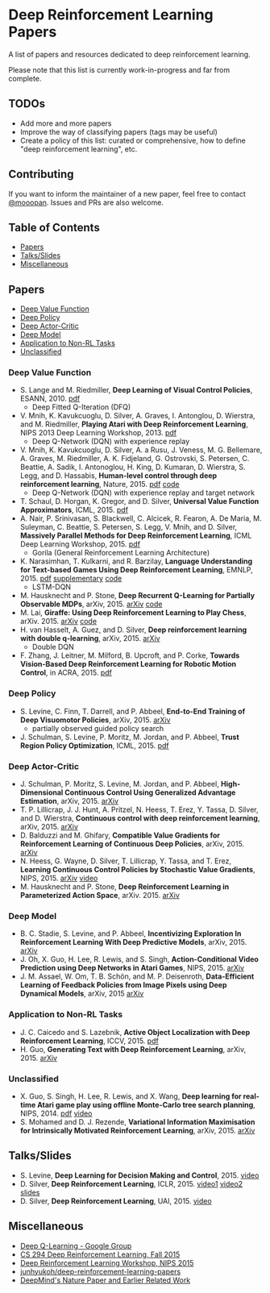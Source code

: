 # Deep Reinforcement Learning Papers

A list of papers and resources dedicated to deep reinforcement learning. 

Please note that this list is currently work-in-progress and far from complete.

## TODOs

 - Add more and more papers
 - Improve the way of classifying papers (tags may be useful)
 - Create a policy of this list: curated or comprehensive, how to define "deep reinforcement learning", etc.

## Contributing

If you want to inform the maintainer of a new paper, feel free to contact [@mooopan](https://twitter.com/mooopan). Issues and PRs are also welcome.

## Table of Contents

 - [Papers](#papers)
 - [Talks/Slides](#talksslides)
 - [Miscellaneous](#miscellaneous)

## Papers

 - [Deep Value Function](#deep-value-function)
 - [Deep Policy](#deep-policy)
 - [Deep Actor-Critic](#deep-actor-critic)
 - [Deep Model](#deep-model)
 - [Application to Non-RL Tasks](#application-to-non-rl-tasks)
 - [Unclassified](#unclassified)

### Deep Value Function

 - S. Lange and M. Riedmiller, **Deep Learning of Visual Control Policies**, ESANN, 2010. [pdf](https://www.elen.ucl.ac.be/Proceedings/esann/esannpdf/es2010-87.pdf)
   - Deep Fitted Q-Iteration (DFQ)
 - V. Mnih, K. Kavukcuoglu, D. Silver, A. Graves, I. Antonglou, D. Wierstra, and M. Riedmiller, **Playing Atari with Deep Reinforcement Learning**, NIPS 2013 Deep Learning Workshop, 2013. [pdf](https://www.cs.toronto.edu/~vmnih/docs/dqn.pdf)
   - Deep Q-Network (DQN) with experience replay
 - V. Mnih, K. Kavukcuoglu, D. Silver, A. a Rusu, J. Veness, M. G. Bellemare, A. Graves, M. Riedmiller, A. K. Fidjeland, G. Ostrovski, S. Petersen, C. Beattie, A. Sadik, I. Antonoglou, H. King, D. Kumaran, D. Wierstra, S. Legg, and D. Hassabis, **Human-level control through deep reinforcement learning**, Nature, 2015. [pdf](http://home.uchicago.edu/~arij/journalclub/papers/2015_Mnih_et_al.pdf) [code](https://sites.google.com/a/deepmind.com/dqn/)
   - Deep Q-Network (DQN) with experience replay and target network
 - T. Schaul, D. Horgan, K. Gregor, and D. Silver, **Universal Value Function Approximators**, ICML, 2015. [pdf](http://schaul.site44.com/publications/uvfa.pdf)
 - A. Nair, P. Srinivasan, S. Blackwell, C. Alcicek, R. Fearon, A. De Maria, M. Suleyman, C. Beattie, S. Petersen, S. Legg, V. Mnih, and D. Silver, **Massively Parallel Methods for Deep Reinforcement Learning**, ICML Deep Learning Workshop, 2015. [pdf](http://www0.cs.ucl.ac.uk/staff/d.silver/web/Publications_files/gorila.pdf)
   - Gorila (General Reinforcement Learning Architecture)
 - K. Narasimhan, T. Kulkarni, and R. Barzilay, **Language Understanding for Text-based Games Using Deep Reinforcement Learning**, EMNLP, 2015. [pdf](http://people.csail.mit.edu/karthikn/pdfs/mud-play15.pdf) [supplementary](http://people.csail.mit.edu/karthikn/pdfs/mud-supp.pdf) [code](http://people.csail.mit.edu/karthikn/mud-play/)
   - LSTM-DQN
 - M. Hausknecht and P. Stone, **Deep Recurrent Q-Learning for Partially Observable MDPs**, arXiv, 2015. [arXiv](http://arxiv.org/abs/1507.06527) [code](https://github.com/mhauskn/dqn/tree/recurrent)
 - M. Lai, **Giraffe: Using Deep Reinforcement Learning to Play Chess**, arXiv. 2015. [arXiv](http://arxiv.org/abs/1509.01549) [code](https://bitbucket.org/waterreaction/giraffe)
 - H. van Hasselt, A. Guez, and D. Silver, **Deep reinforcement learning with double q-learning**, arXiv, 2015. [arXiv](http://arxiv.org/abs/1509.06461)
   - Double DQN
 - F. Zhang, J. Leitner, M. Milford, B. Upcroft, and P. Corke, **Towards Vision-Based Deep Reinforcement Learning for Robotic Motion Control**, in ACRA, 2015. [pdf](http://juxi.net/papers/others/zhang2015acra-submission.pdf)

### Deep Policy

 - S. Levine, C. Finn, T. Darrell, and P. Abbeel, **End-to-End Training of Deep Visuomotor Policies**, arXiv, 2015. [arXiv](http://arxiv.org/abs/1504.00702)
   - partially observed guided policy search
 - J. Schulman, S. Levine, P. Moritz, M. Jordan, and P. Abbeel, **Trust Region Policy Optimization**, ICML, 2015. [pdf](http://jmlr.org/proceedings/papers/v37/schulman15.pdf)

### Deep Actor-Critic

 - J. Schulman, P. Moritz, S. Levine, M. Jordan, and P. Abbeel, **High-Dimensional Continuous Control Using Generalized Advantage Estimation**, arXiv, 2015. [arXiv](http://arxiv.org/abs/1506.02438)
 - T. P. Lillicrap, J. J. Hunt, A. Pritzel, N. Heess, T. Erez, Y. Tassa, D. Silver, and D. Wierstra, **Continuous control with deep reinforcement learning**, arXiv, 2015. [arXiv](http://arxiv.org/abs/1509.02971)
 - D. Balduzzi and M. Ghifary, **Compatible Value Gradients for Reinforcement Learning of Continuous Deep Policies**, arXiv, 2015. [arXiv](http://arxiv.org/abs/1509.03005)
 - N. Heess, G. Wayne, D. Silver, T. Lillicrap, Y. Tassa, and T. Erez, **Learning Continuous Control Policies by Stochastic Value Gradients**, NIPS, 2015. [arXiv](http://arxiv.org/abs/1510.09142) [video](https://www.youtube.com/watch?v=PYdL7bcn_cM)
 - M. Hausknecht and P. Stone, **Deep Reinforcement Learning in Parameterized Action Space**, arXiv. 2015. [arXiv](http://arxiv.org/abs/1511.04143)

### Deep Model

 - B. C. Stadie, S. Levine, and P. Abbeel, **Incentivizing Exploration In Reinforcement Learning With Deep Predictive Models**, arXiv, 2015. [arXiv](http://arxiv.org/abs/1507.00814)
 - J. Oh, X. Guo, H. Lee, R. Lewis, and S. Singh, **Action-Conditional Video Prediction using Deep Networks in Atari Games**, NIPS, 2015. [arXiv](http://arxiv.org/abs/1507.08750)
 - J. M. Assael, W. Om, T. B. Schön, and M. P. Deisenroth, **Data-Efficient Learning of Feedback Policies from Image Pixels using Deep Dynamical Models**, arXiv, 2015 [arXiv](http://arxiv.org/abs/1510.02173)

### Application to Non-RL Tasks

- J. C. Caicedo and S. Lazebnik, **Active Object Localization with Deep Reinforcement Learning**, ICCV, 2015. [pdf](http://web.engr.illinois.edu/~slazebni/publications/iccv15_active.pdf)
- H. Guo, **Generating Text with Deep Reinforcement Learning**, arXiv, 2015. [arXiv](http://arxiv.org/abs/1510.09202)

### Unclassified

 - X. Guo, S. Singh, H. Lee, R. Lewis, and X. Wang, **Deep learning for real-time Atari game play using offline Monte-Carlo tree search planning**, NIPS, 2014. [pdf](http://papers.nips.cc/paper/5421-deep-learning-for-real-time-atari-game-play-using-offline-monte-carlo-tree-search-planning.pdf) [video](https://sites.google.com/site/nips2014atari/)
 - S. Mohamed and D. J. Rezende, **Variational Information Maximisation for Intrinsically Motivated Reinforcement Learning**, arXiv, 2015. [arXiv](http://arxiv.org/abs/1509.08731)

## Talks/Slides

 - S. Levine, **Deep Learning for Decision Making and Control**, 2015. [video](https://www.youtube.com/watch?v=EtMyH_--vnU)
 - D. Silver, **Deep Reinforcement Learning**, ICLR, 2015. [video1](https://www.youtube.com/watch?v=EX1CIVVkWdE) [video2](https://www.youtube.com/watch?v=zXa6UFLQCtg) [slides](http://www.iclr.cc/lib/exe/fetch.php?media=iclr2015:silver-iclr2015.pdf)
 - D. Silver, **Deep Reinforcement Learning**, UAI, 2015. [video](https://www.youtube.com/watch?v=qLaDWKd61Ig)

## Miscellaneous

 - [Deep Q-Learning - Google Group](https://groups.google.com/forum/#!forum/deep-q-learning)
 - [CS 294 Deep Reinforcement Learning, Fall 2015](http://rll.berkeley.edu/deeprlcourse/)
 - [Deep Reinforcement Learning Workshop, NIPS 2015](http://rll.berkeley.edu/deeprlworkshop/)
 - [junhyukoh/deep-reinforcement-learning-papers](https://github.com/junhyukoh/deep-reinforcement-learning-papers)
 - [DeepMind's Nature Paper and Earlier Related Work](http://people.idsia.ch/~juergen/naturedeepmind.html)

